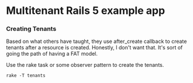# Multitenant Rails 5 example app


### Creating Tenants

Based on what others have taught, they use after_create callback to create tenants after a resource is created. Honestly, I don't want that. It's sort of going the path of having a FAT model.

Use the rake task or some observer pattern to create the tenants.

```
rake -T tenants
```
